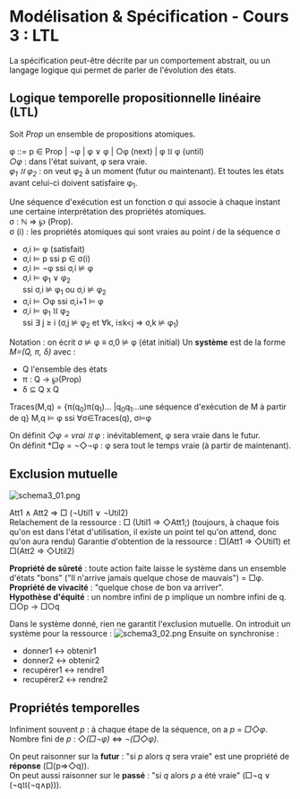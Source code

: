# Modélisation & Spécification - Cours 3 : LTL

La spécification peut-être décrite par un comportement abstrait, ou un langage 
logique qui permet de parler de l'évolution des états. 

## Logique temporelle propositionnelle linéaire (LTL)

Soit *Prop* un ensemble de propositions atomiques. 

&phi; ::= p &isin; Prop | &not;&phi; | &phi; &or; &phi; | &#9675;&phi; (next) 
| &phi; &#120088; &phi; (until)  
*&#9675;&phi;* : dans l'état suivant, &phi; sera vraie.  
*&phi;<sub>1</sub> &#120088; &phi;<sub>2</sub>* : on veut &phi;<sub>2</sub> à 
un moment (futur ou maintenant). Et toutes les états avant celui-ci doivent 
satisfaire &phi;<sub>1</sub>.  
  
Une séquence d'exécution est un fonction &sigma; qui associe à chaque instant 
une certaine interprétation des propriétés atomiques.  
&sigma; : &#8469; &rArr; &weierp; (Prop).  
&sigma; (i) : les propriétés atomiques qui sont vraies au point *i* de la 
séquence &sigma; 

- &sigma;,i &#8872; &phi; (satisfait)  
- &sigma;,i &#8872; p  ssi  p &isin; &sigma;(i)  
- &sigma;,i &#8872; &not;&phi;  ssi  &sigma;,i &#8877;  &phi;  
- &sigma;,i &#8872; &phi;<sub>1</sub> &or; &phi;<sub>2</sub>  
ssi  &sigma;,i &#8877; &phi;<sub>1</sub> ou &sigma;,i &#8877; &phi;<sub>2</sub> 
- &sigma;,i &#8872; &#9675;&phi; ssi &sigma;,i+1 &#8872; &phi;  
- &sigma;,i &#8872; &phi;<sub>1</sub> &#120088; &phi;<sub>2</sub>  
ssi  &exist; j &ge; i (&sigma;,j &#8877; &phi;<sub>2</sub> et &forall;k, 
i&le;k<j &rArr; &sigma;,k &#8877; &phi;<sub>1</sub>)  

Notation : on écrit &sigma; &#8877; &phi; &equiv; &sigma;,0 &#8877; &phi; 
(état initial)
Un **système** est de la forme *M=(Q, &pi;, &delta;)* avec : 
- Q l'ensemble des états
- &pi; : Q &rarr; &weierp;(Prop)
- &delta; &sube; Q x Q

Traces(M,q) = {&pi;(q<sub>0</sub>)&pi;(q<sub>1</sub>)...
|q<sub>0</sub>q<sub>1</sub>...une séquence d'exécution de M à partir de q}
M,q &#8872; &phi; ssi &forall;&sigma;&isin;Traces(q), &sigma;&#8872;&phi;


On définit *&#9671;&phi; = vrai &#120088; &phi;* : inévitablement, &phi; sera 
vraie dans le futur.  
On définit *&#9633;&phi; = &not;&#9671;&not;&phi; : &phi; sera tout le temps 
vraie (à partir de maintenant).  


## Exclusion mutuelle

![schema3_01.png](schema3_01.png)

Att1 &and; Att2 &rArr; &#9633; (&not;Util1 &or; &not;Util2)  
Relachement de la ressource : 
&#9633; (Util1 &rArr; &#9671;Att1;) (toujours, à chaque fois qu'on est dans 
l'état d'utilisation, il existe un point tel qu'on attend, donc qu'on aura 
rendu)
Garantie d'obtention de la ressource : 
&#9633;(Att1 &rArr; &#9671;Util1) et &#9633;(Att2 &rArr; &#9671;Util2) 

**Propriété de sûreté** : toute action faite laisse le système dans un ensemble 
d'états "bons" ("Il n'arrive jamais quelque chose de mauvais") = &#9633;&phi;.  
**Propriété de vivacité** : "quelque chose de bon va arriver".  
**Hypothèse d'équité** : un nombre infini de p implique un nombre infini de q. 
&#9633;&#9675;p &rarr; &#9633;&#9675;q  

Dans le système donné, rien ne garantit l'exclusion mutuelle. On introduit un 
système pour la ressource : 
![schema3_02.png](schema3_02.png)
Ensuite on synchronise :  

- donner1 &harr; obtenir1
- donner2 &harr; obtenir2
- recupérer1 &harr; rendre1
- recupérer2 &harr; rendre2

## Propriétés temporelles

Infiniment souvent *p* : à chaque étape de la séquence, on a *p* = 
*&#9633;&#9671;&phi;*.  
Nombre fini de *p* : *&#9671;(&#9633;&not;&phi;)* 
&hArr; *&not;(&#9633;&#9671;&phi;)*.  
  
On peut raisonner sur la **futur** : "si *p* alors *q* sera vraie" est une 
propriété de **réponse** (&#9633;(p&rArr;&#9671;q)).  
On peut aussi raisonner sur le **passé** : "si *q* alors *p* a été vraie" 
(&#9633;&not;q &or; (&not;q&#120088;(&not;q&and;p))).  